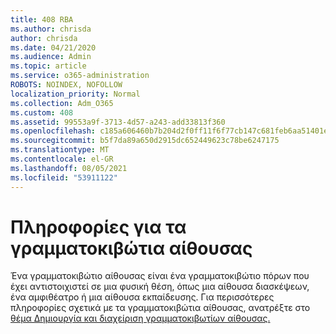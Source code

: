 ```yaml
---
title: 408 RBA
ms.author: chrisda
author: chrisda
ms.date: 04/21/2020
ms.audience: Admin
ms.topic: article
ms.service: o365-administration
ROBOTS: NOINDEX, NOFOLLOW
localization_priority: Normal
ms.collection: Adm_O365
ms.custom: 408
ms.assetid: 99553a9f-3713-4d57-a243-add33813f360
ms.openlocfilehash: c185a606460b7b204d2f0ff11f6f77cb147c681feb6aa51401e1515ca8017a68
ms.sourcegitcommit: b5f7da89a650d2915dc652449623c78be6247175
ms.translationtype: MT
ms.contentlocale: el-GR
ms.lasthandoff: 08/05/2021
ms.locfileid: "53911122"
---
```

# <a name="about-room-mailboxes"></a>Πληροφορίες για τα γραμματοκιβώτια αίθουσας

Ένα γραμματοκιβώτιο αίθουσας είναι ένα γραμματοκιβώτιο πόρων που έχει αντιστοιχιστεί σε μια φυσική θέση, όπως μια αίθουσα διασκέψεων, ένα αμφιθέατρο ή μια αίθουσα εκπαίδευσης. Για περισσότερες πληροφορίες σχετικά με τα γραμματοκιβώτια αίθουσας, ανατρέξτε στο [θέμα Δημιουργία και διαχείριση γραμματοκιβωτίων αίθουσας.](https://go.microsoft.com/fwlink/p/?linkid=717533)
